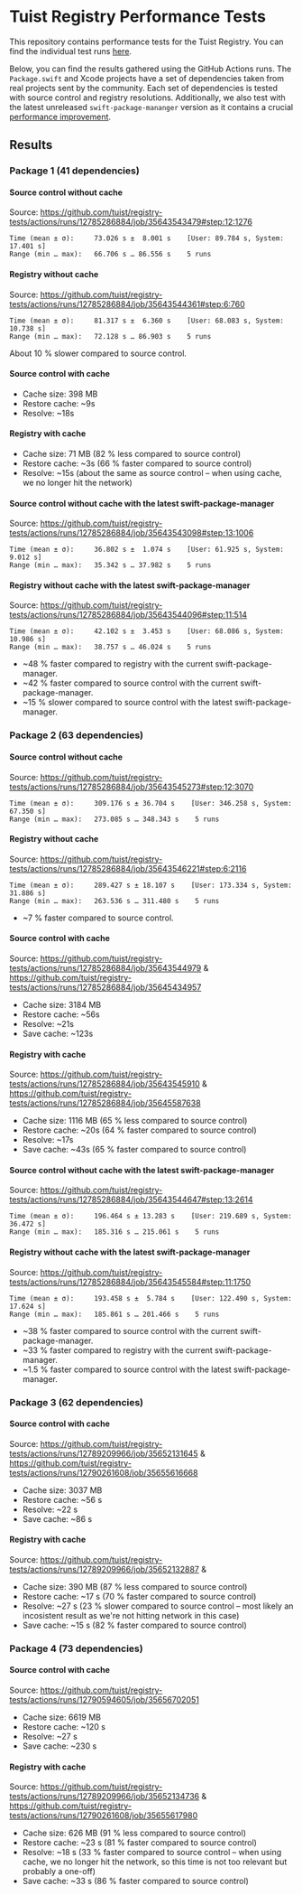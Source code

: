 # Tuist Registry Performance Tests

This repository contains performance tests for the Tuist Registry. You can find the individual test runs [here](https://github.com/tuist/registry-tests/actions/workflows/install.yml).

Below, you can find the results gathered using the GitHub Actions runs. The `Package.swift` and Xcode projects have a set of dependencies taken from real projects sent by the community. Each set of dependencies is tested with source control and registry resolutions. Additionally, we also test with the latest unreleased `swift-package-mananger` version as it contains a crucial [performance improvement](https://github.com/swiftlang/swift-package-manager/pull/8220).

## Results

### Package 1 (41 dependencies)

#### Source control without cache

Source: https://github.com/tuist/registry-tests/actions/runs/12785286884/job/35643543479#step:12:1276

```
Time (mean ± σ):     73.026 s ±  8.001 s    [User: 89.784 s, System: 17.401 s]
Range (min … max):   66.706 s … 86.556 s    5 runs
```

#### Registry without cache

Source: https://github.com/tuist/registry-tests/actions/runs/12785286884/job/35643544361#step:6:760

```
Time (mean ± σ):     81.317 s ±  6.360 s    [User: 68.083 s, System: 10.738 s]
Range (min … max):   72.128 s … 86.903 s    5 runs
```

About 10 % slower compared to source control.

#### Source control with cache

- Cache size: 398 MB
- Restore cache: ~9s
- Resolve: ~18s

#### Registry with cache

- Cache size: 71 MB (82 % less compared to source control)
- Restore cache: ~3s (66 % faster compared to source control)
- Resolve: ~15s (about the same as source control – when using cache, we no longer hit the network)

#### Source control without cache with the latest swift-package-manager

Source: https://github.com/tuist/registry-tests/actions/runs/12785286884/job/35643543098#step:13:1006

```
Time (mean ± σ):     36.802 s ±  1.074 s    [User: 61.925 s, System: 9.012 s]
Range (min … max):   35.342 s … 37.982 s    5 runs
```

#### Registry without cache with the latest swift-package-manager

Source: https://github.com/tuist/registry-tests/actions/runs/12785286884/job/35643544096#step:11:514

```
Time (mean ± σ):     42.102 s ±  3.453 s    [User: 68.086 s, System: 10.986 s]
Range (min … max):   38.757 s … 46.024 s    5 runs
```

- ~48 % faster compared to registry with the current swift-package-manager.
- ~42 % faster compared to source control with the current swift-package-manager.
- ~15 % slower compared to source control with the latest swift-package-manager.

### Package 2 (63 dependencies)

#### Source control without cache

Source: https://github.com/tuist/registry-tests/actions/runs/12785286884/job/35643545273#step:12:3070

```
Time (mean ± σ):     309.176 s ± 36.704 s    [User: 346.258 s, System: 67.350 s]
Range (min … max):   273.085 s … 348.343 s    5 runs
```

#### Registry without cache

Source: https://github.com/tuist/registry-tests/actions/runs/12785286884/job/35643546221#step:6:2116

```
Time (mean ± σ):     289.427 s ± 18.107 s    [User: 173.334 s, System: 31.886 s]
Range (min … max):   263.536 s … 311.480 s    5 runs
```

- ~7 % faster compared to source control.

#### Source control with cache

Source: https://github.com/tuist/registry-tests/actions/runs/12785286884/job/35643544979 & https://github.com/tuist/registry-tests/actions/runs/12785286884/job/35645434957

- Cache size: 3184 MB
- Restore cache: ~56s
- Resolve: ~21s
- Save cache: ~123s

#### Registry with cache

Source: https://github.com/tuist/registry-tests/actions/runs/12785286884/job/35643545910 & https://github.com/tuist/registry-tests/actions/runs/12785286884/job/35645587638

- Cache size: 1116 MB (65 % less compared to source control)
- Restore cache: ~20s (64 % faster compared to source control)
- Resolve: ~17s
- Save cache: ~43s (65 % faster compared to source control)

#### Source control without cache with the latest swift-package-manager

Source: https://github.com/tuist/registry-tests/actions/runs/12785286884/job/35643544647#step:13:2614

```
Time (mean ± σ):     196.464 s ± 13.283 s    [User: 219.689 s, System: 36.472 s]
Range (min … max):   185.316 s … 215.061 s    5 runs
```

#### Registry without cache with the latest swift-package-manager

Source: https://github.com/tuist/registry-tests/actions/runs/12785286884/job/35643545584#step:11:1750

```
Time (mean ± σ):     193.458 s ±  5.784 s    [User: 122.490 s, System: 17.624 s]
Range (min … max):   185.861 s … 201.466 s    5 runs
```

- ~38 % faster compared to source control with the current swift-package-manager.
- ~33 % faster compared to registry with the current swift-package-manager.
- ~1.5 % faster compared to source control with the latest swift-package-manager.

### Package 3 (62 dependencies)

#### Source control with cache

Source: https://github.com/tuist/registry-tests/actions/runs/12789209966/job/35652131645 & https://github.com/tuist/registry-tests/actions/runs/12790261608/job/35655616668

- Cache size: 3037 MB
- Restore cache: ~56 s
- Resolve: ~22 s
- Save cache: ~86 s

#### Registry with cache

Source: https://github.com/tuist/registry-tests/actions/runs/12789209966/job/35652132887 &

- Cache size: 390 MB (87 % less compared to source control)
- Restore cache: ~17 s (70 % faster compared to source control)
- Resolve: ~27 s (23 % slower compared to source control – most likely an incosistent result as we're not hitting network in this case)
- Save cache: ~15 s (82 % faster compared to source control)

### Package 4 (73 dependencies)

#### Source control with cache

Source: https://github.com/tuist/registry-tests/actions/runs/12790594605/job/35656702051

- Cache size: 6619 MB
- Restore cache: ~120 s
- Resolve: ~27 s
- Save cache: ~230 s

#### Registry with cache

Source: https://github.com/tuist/registry-tests/actions/runs/12789209966/job/35652134736 & https://github.com/tuist/registry-tests/actions/runs/12790261608/job/35655617980

- Cache size: 626 MB (91 % less compared to source control)
- Restore cache: ~23 s (81 % faster compared to source control)
- Resolve: ~18 s (33 % faster compared to source control – when using cache, we no longer hit the network, so this time is not too relevant but probably a one-off)
- Save cache: ~33 s (86 % faster compared to source control)
